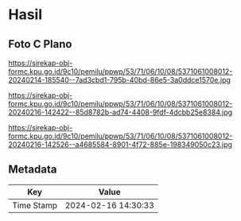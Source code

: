 # Hasil

## Foto C Plano

https://sirekap-obj-formc.kpu.go.id/9c10/pemilu/ppwp/53/71/06/10/08/5371061008012-20240214-185540--7ad3cbd1-795b-40bd-86e5-3a0ddce1570e.jpg

https://sirekap-obj-formc.kpu.go.id/9c10/pemilu/ppwp/53/71/06/10/08/5371061008012-20240216-142422--85d8782b-ad74-4408-9fdf-4dcbb25e8384.jpg

https://sirekap-obj-formc.kpu.go.id/9c10/pemilu/ppwp/53/71/06/10/08/5371061008012-20240216-142526--a4685584-8901-4f72-885e-198349050c23.jpg


## Metadata

| Key        | Value               |
| ---------- | ------------------- |
| Time Stamp | 2024-02-16 14:30:33 |



